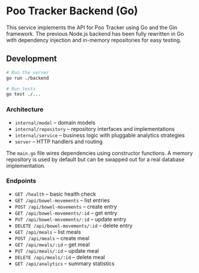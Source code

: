 # Poo Tracker Backend (Go)

This service implements the API for Poo Tracker using Go and the Gin framework. The previous Node.js backend has been fully rewritten in Go with dependency injection and in-memory repositories for easy testing.

## Development

```bash
# Run the server
go run ./backend

# Run tests
go test ./...
```

### Architecture

- `internal/model` – domain models
- `internal/repository` – repository interfaces and implementations
- `internal/service` – business logic with pluggable analytics strategies
- `server` – HTTP handlers and routing

The `main.go` file wires dependencies using constructor functions. A memory repository is used by default but can be swapped out for a real database implementation.

### Endpoints

- `GET /health` – basic health check
- `GET /api/bowel-movements` – list entries
- `POST /api/bowel-movements` – create entry
- `GET /api/bowel-movements/:id` – get entry
- `PUT /api/bowel-movements/:id` – update entry
- `DELETE /api/bowel-movements/:id` – delete entry
- `GET /api/meals` – list meals
- `POST /api/meals` – create meal
- `GET /api/meals/:id` – get meal
- `PUT /api/meals/:id` – update meal
- `DELETE /api/meals/:id` – delete meal
- `GET /api/analytics` – summary statistics
